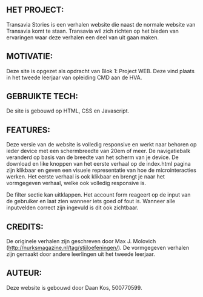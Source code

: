 HET PROJECT:
-----------------
Transavia Stories is een verhalen website die naast de normale website van Transavia komt te staan.
Transavia wil zich richten op het bieden van ervaringen waar deze verhalen een deel van uit gaan maken.

MOTIVATIE:
-----------------
Deze site is opgezet als opdracht van Blok 1: Project WEB.
Deze vind plaats in het tweede leerjaar van opleiding CMD aan de HVA.

GEBRUIKTE TECH:
-----------------
De site is gebouwd op HTML, CSS en Javascript.

FEATURES:
-----------------
Deze versie van de website is volledig responsive en werkt naar behoren op ieder device met een schermbreedte van 20em of meer.
De navigatiebalk veranderd op basis van de breedte van het scherm van je device.
De download en like knoppen van het eerste verhaal op de index.html pagina zijn
klikbaar en geven een visuele representatie van hoe de microinteracties werken.
Het eerste verhaal is ook klikbaar en brengt je naar het vormgegeven verhaal,
welke ook volledig responsive is.

De filter sectie kan uitklappen.
Het account form reageert op de input van de gebruiker en laat zien wanneer iets goed of fout is.
Wanneer alle inputvelden correct zijn ingevuld is dit ook zichtbaar.


CREDITS:
-----------------
De originele verhalen zijn geschreven door Max J. Molovich (http://nurksmagazine.nl/tag/stijloefeningen/).
De vormgegeven verhalen zijn gemaakt door andere leerlingen uit het tweede leerjaar.

AUTEUR:
-----------------
Deze website is gebouwd door Daan Kos, 500770599.